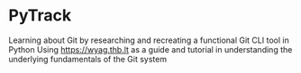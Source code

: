 # PyTrack

Learning about Git by researching and recreating a functional Git CLI tool in Python
Using <https://wyag.thb.lt> as a guide and tutorial in understanding the underlying
fundamentals of the Git system
